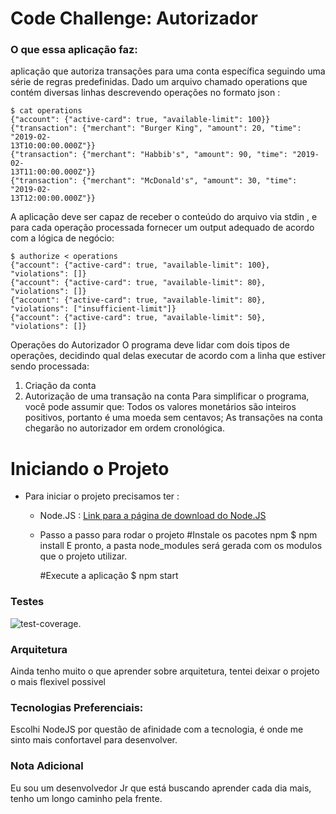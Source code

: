 # Code Challenge: Autorizador
### O que essa aplicação faz:
aplicação que autoriza transações para uma conta específica seguindo uma
série de regras predefinidas.
Dado um arquivo chamado operations que contém diversas linhas descrevendo operações no formato
json :
```console
$ cat operations
{"account": {"active-card": true, "available-limit": 100}}
{"transaction": {"merchant": "Burger King", "amount": 20, "time": "2019-02-
13T10:00:00.000Z"}}
{"transaction": {"merchant": "Habbib's", "amount": 90, "time": "2019-02-
13T11:00:00.000Z"}}
{"transaction": {"merchant": "McDonald's", "amount": 30, "time": "2019-02-
13T12:00:00.000Z"}}
```

A aplicação deve ser capaz de receber o conteúdo do arquivo via stdin , e para cada operação processada
fornecer um output adequado de acordo com a lógica de negócio:

```console
$ authorize < operations
{"account": {"active-card": true, "available-limit": 100}, "violations": []}
{"account": {"active-card": true, "available-limit": 80}, "violations": []}
{"account": {"active-card": true, "available-limit": 80}, "violations": ["insufficient-limit"]}
{"account": {"active-card": true, "available-limit": 50}, "violations": []}
```
Operações do Autorizador
O programa deve lidar com dois tipos de operações, decidindo qual delas executar de acordo com a linha
que estiver sendo processada:
1. Criação da conta
2. Autorização de uma transação na conta
Para simplificar o programa, você pode assumir que:
Todos os valores monetários são inteiros positivos, portanto é uma moeda sem centavos;
As transações na conta chegarão no autorizador em ordem cronológica.

# Iniciando o Projeto
- Para iniciar o projeto precisamos ter :
    - Node.JS : [Link para a página de download do Node.JS](https://nodejs.org/pt-br/download/)
    - Passo a passo para rodar o projeto
        #Instale os pacotes npm
        $ npm install
       E pronto, a pasta node_modules será gerada com os modulos que o projeto utilizar.

        #Execute a aplicação
        $ npm start
       
### Testes
![test-coverage](https://i.ibb.co/Sx177D4/Captura-de-tela-de-2021-09-24-16-16-10.png).
### Arquitetura 
Ainda tenho muito o que aprender sobre arquitetura, tentei deixar o projeto o mais flexivel possivel
### Tecnologias Preferenciais:
Escolhi NodeJS por questão de afinidade com a tecnologia, é onde me sinto mais confortavel para desenvolver.
### Nota Adicional
Eu sou um desenvolvedor Jr que está buscando aprender cada dia mais, tenho um longo caminho pela frente.